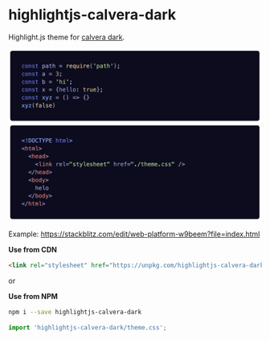 # highlightjs-calvera-dark

Highlight.js theme for [calvera dark](https://github.com/saurabhdaware/vscode-calvera-dark).

![syntax highlighter preview](preview.png)

Example: https://stackblitz.com/edit/web-platform-w9beem?file=index.html

**Use from CDN**

```html
<link rel="stylesheet" href="https://unpkg.com/highlightjs-calvera-dark/theme.css" />
```

or 


**Use from NPM**

```sh
npm i --save highlightjs-calvera-dark
```


```js
import 'highlightjs-calvera-dark/theme.css';
```